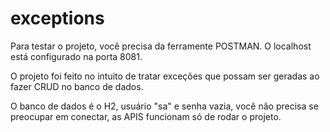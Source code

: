 # exceptions

Para testar o projeto, você precisa da ferramente POSTMAN.
O localhost está configurado na porta 8081.

O projeto foi feito no intuito de tratar exceções que possam ser geradas ao fazer CRUD no banco de dados.

O banco de dados é o H2, usuário "sa" e senha vazia, você não precisa se preocupar em conectar, as APIS funcionam só de rodar o projeto.

